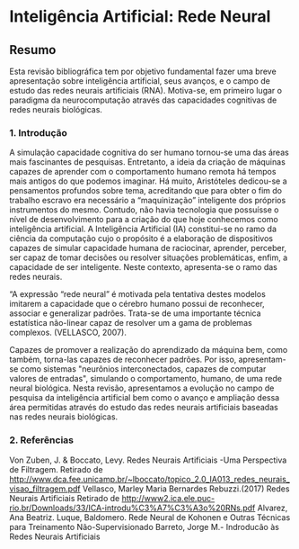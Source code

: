 # Inteligência Artificial: Rede Neural 


## Resumo

Esta revisão bibliográfica tem por objetivo fundamental fazer uma breve apresentação sobre inteligência artificial, seus avanços, e o campo de estudo das redes neurais artificiais (RNA). Motiva-se, em primeiro lugar o paradigma da neurocomputação através das capacidades cognitivas de redes neurais biológicas.

### 1.	Introdução
A simulação capacidade cognitiva do ser humano tornou-se uma das áreas mais fascinantes de pesquisas.  Entretanto, a ideia da criação de máquinas capazes de aprender com o comportamento humano remota há tempos mais antigos do que podemos imaginar. Há muito, Aristóteles dedicou-se a pensamentos profundos sobre tema, acreditando que para obter o fim do trabalho escravo era necessário a “maquinização” inteligente dos próprios instrumentos do mesmo.  Contudo, não havia tecnologia que possuísse o nível de desenvolvimento para a criação do que hoje conhecemos como inteligência artificial.  A Inteligência Artificial (IA) constitui-se no ramo da ciência da computação cujo o propósito é a elaboração de dispositivos capazes de simular capacidade humana de raciocinar, aprender, perceber, ser capaz de tomar decisões ou resolver situações problemáticas, enfim, a capacidade de ser inteligente.  Neste contexto, apresenta-se o ramo das redes neurais. 

“A expressão “rede neural” é motivada pela tentativa destes modelos imitarem a capacidade que o cérebro humano possui de reconhecer, associar e generalizar padrões. Trata-se de uma importante técnica estatística não-linear capaz  de  resolver  um a gama de problemas complexos. (VELLASCO, 2007).

 Capazes de promover a realização do aprendizado da máquina bem, como também, torna-las capazes de reconhecer padrões. Por isso, apresentam-se como sistemas "neurônios interconectados, capazes de computar valores de entradas", simulando o comportamento, humano, de uma rede neural biológica.
Nesta revisão, apresentamos a evolução no campo de pesquisa da inteligência artificial bem como o avanço e ampliação dessa área permitidas através do estudo das redes neurais artificiais baseadas nas redes neurais biológicas.

### 2.  Referências
Von Zuben, J.  & Boccato, Levy. Redes Neurais Artificiais -Uma Perspectiva de Filtragem. 
Retirado de http://www.dca.fee.unicamp.br/~lboccato/topico_2.0_IA013_redes_neurais_visao_filtragem.pdf
Vellasco, Marley Maria Bernardes Rebuzzi.(2017) Redes Neurais Artificiais
Retirado de http://www2.ica.ele.puc-rio.br/Downloads/33/ICA-introdu%C3%A7%C3%A3o%20RNs.pdf
Alvarez, Ana Beatriz. Luque, Baldomero. Rede Neural de Kohonen e Outras Técnicas para Treinamento Não-Supervisionado
 Barreto, Jorge M.-  Indroducão às Redes Neurais Artificiais
